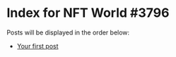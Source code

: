 # Index for NFT World #3796
Posts will be displayed in the order below:

- [Your first post](./001-first.md)

